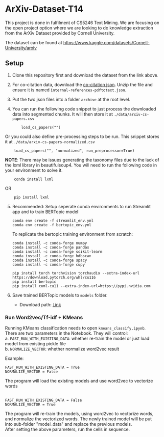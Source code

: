 # ArXiv-Dataset-T14

This project is done in fulfilment of CS5246 Text Mining. We are focusing on the open project option where we are looking to do knowledge extraction from the ArXiv Dataset provided by Cornell University.

The dataset can be found at https://www.kaggle.com/datasets/Cornell-University/arxiv

## Setup
1. Clone this repository first and download the dataset from the link above.

2. For co-citation data, download the [co-citation json](https://github.com/mattbierbaum/arxiv-public-datasets/releases/download/v0.2.0/internal-references-v0.2.0-2019-03-01.json.gz). Unzip the file and ensure it is named ```internal-references-pdftotext.json```.

3. Put the two json files into a folder ```archive``` at the root level.

4. You can run the following code snippet to just process the downloaded data into segmented chunks. It will then store it at ```./data/arxiv-cs-papers.csv```
    ```
        load_cs_papers("")
    ```

Or you could also define pre-processing steps to be run. This snippet stores it at ```./data/arxiv-cs-papers-normalized.csv```
```
    load_cs_papers("", "normalized", run_preprocessor=True)
```

**NOTE**: There may be issues generating the taxonomy files due to the lack of the lxml library in beautifulsoup4. You will need to run the following code in your environment to solve it.
```
    conda install lxml
```

OR

```
    pip install lxml
```

5. Recommended: Setup seperate conda environments to run Streamlit app and to train BERTopic model
    ```
    conda env create -f streamlit_env.yml
    conda env create -f bertopic_env.yml
    ```

    To replicate the bertopic training environment from scratch:
    ```
    conda install -c conda-forge numpy
    conda install -c conda-forge pandas
    conda install -c conda-forge scikit-learn
    conda install -c conda-forge hdbscan
    conda install -c conda-forge spacy
    conda install -c conda-forge cupy
    
    pip install torch torchvision torchaudio --extra-index-url https://download.pytorch.org/whl/cu116
    pip install bertopic
    pip install cuml-cu11 --extra-index-url=https://pypi.nvidia.com
    ```
6. Save trained BERTopic models to `models` folder.
    
    * Download path: [Link](https://drive.google.com/file/d/1N2H3_4pi-JKt1K-oB7LmWD3rZbHa8WNN/view?usp=drive_link)

### Run Word2vec/Tf-idf + KMeans ###
Running KMeans classification needs to open `kmeans_classify.ipynb`.<br>
There are two parameters in the Notebook. They will control:<br>
a. `FAST_RUN_WITH_EXISTING_DATA`: whether re-train the model or just load model from existing pickle file<br>
b. `NORMALIZE_VECTOR`: whether normalize word2vec result<br>


Example:<br>
```
FAST_RUN_WITH_EXISTING_DATA = True
NORMALIZE_VECTOR = False
```
The program will load the existing models and use word2vec to vectorize words<br><br>

```
FAST_RUN_WITH_EXISTING_DATA = False
NORMALIZE_VECTOR = True
```
The program will re-train the models, using word2vec to vectorize words, and normalize the vectorized words. The newly trained model will be put into sub-folder "model_data" and replace the previous models. <br>
After setting the above parameters, run the cells in sequence. <br>